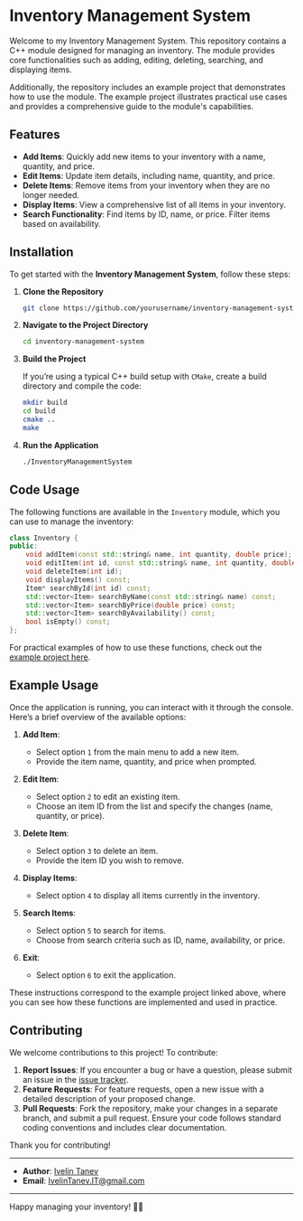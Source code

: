# Inventory Management System

Welcome to my Inventory Management System. This repository contains a C++ module designed for managing an inventory. The module provides core functionalities such as adding, editing, deleting, searching, and displaying items.

Additionally, the repository includes an example project that demonstrates how to use the module. The example project illustrates practical use cases and provides a comprehensive guide to the module's capabilities.

## Features

- **Add Items**: Quickly add new items to your inventory with a name, quantity, and price.
- **Edit Items**: Update item details, including name, quantity, and price.
- **Delete Items**: Remove items from your inventory when they are no longer needed.
- **Display Items**: View a comprehensive list of all items in your inventory.
- **Search Functionality**: Find items by ID, name, or price. Filter items based on availability.

## Installation

To get started with the **Inventory Management System**, follow these steps:

1. **Clone the Repository**

    ```bash
    git clone https://github.com/yourusername/inventory-management-system.git
    ```

2. **Navigate to the Project Directory**

    ```bash
    cd inventory-management-system
    ```

3. **Build the Project**

   If you’re using a typical C++ build setup with `CMake`, create a build directory and compile the code:

    ```bash
    mkdir build
    cd build
    cmake ..
    make
    ```

4. **Run the Application**

    ```bash
    ./InventoryManagementSystem
    ```

## Code Usage

The following functions are available in the `Inventory` module, which you can use to manage the inventory:
```cpp
class Inventory {
public:
    void addItem(const std::string& name, int quantity, double price);
    void editItem(int id, const std::string& name, int quantity, double price);
    void deleteItem(int id);
    void displayItems() const;
    Item* searchById(int id) const;
    std::vector<Item> searchByName(const std::string& name) const;
    std::vector<Item> searchByPrice(double price) const;
    std::vector<Item> searchByAvailability() const;
    bool isEmpty() const;
};
```
For practical examples of how to use these functions, check out the [example project here](https://github.com/xTh3XL10NFTx/InventoryManagement-Module/blob/master/InventoryManagement.cpp).

## Example Usage

Once the application is running, you can interact with it through the console. Here’s a brief overview of the available options:
1. **Add Item**:
   - Select option `1` from the main menu to add a new item.
   - Provide the item name, quantity, and price when prompted.

2. **Edit Item**:
   - Select option `2` to edit an existing item.
   - Choose an item ID from the list and specify the changes (name, quantity, or price).

3. **Delete Item**:
   - Select option `3` to delete an item.
   - Provide the item ID you wish to remove.

4. **Display Items**:
   - Select option `4` to display all items currently in the inventory.

5. **Search Items**:
   - Select option `5` to search for items.
   - Choose from search criteria such as ID, name, availability, or price.

6. **Exit**:
   - Select option `6` to exit the application.

These instructions correspond to the example project linked above, where you can see how these functions are implemented and used in practice.

## Contributing

We welcome contributions to this project! To contribute:

1. **Report Issues**: If you encounter a bug or have a question, please submit an issue in the [issue tracker](#).
2. **Feature Requests**: For feature requests, open a new issue with a detailed description of your proposed change.
3. **Pull Requests**: Fork the repository, make your changes in a separate branch, and submit a pull request. Ensure your code follows standard coding conventions and includes clear documentation.

Thank you for contributing!

---

- **Author**: [Ivelin Tanev](https://github.com/xTh3XL10NFTx)
- **Email**: IvelinTanev.IT@gmail.com

---

Happy managing your inventory! 🛒🚀
